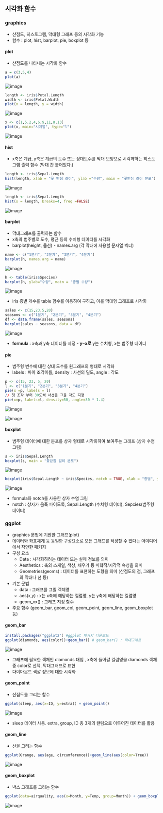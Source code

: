 ## 시각화 함수

### graphics 

- 산점도, 히스토그램, 막대형 그래프 등의 시각화 기능 
- 함수 : plot, hist, barplot, pie, boxplot 등    

#### plot

- 산점도를 나타내는 시각화 함수 

```R
a = c(3,5,4)
plot(a)
```

![image](https://user-images.githubusercontent.com/81945553/141960582-a263d377-8121-4cd8-9250-98fcae53ae2a.png)

```R
length <- iris$Petal.Length
width <- iris$Petal.Width
plot(x = length, y = width)
```

![image](https://user-images.githubusercontent.com/81945553/141961103-9199c4ee-0f15-42e6-9f85-04ec2afe337b.png)

```R
x <- c(1,5,2,4,6,9,11,8,13)
plot(x, main="시계열", type="l")
```

![image](https://user-images.githubusercontent.com/81945553/141961814-c6b757c6-874f-4b5a-acb8-554cb5ba9df1.png)

#### hist

- x축은 계급, y축은 계급의 도수 또는 상대도수를 막대 모양으로 시각화하는 히스토그램 출력 함수 (막대 간 붙어있다.)

```R
length <- iris$Sepal.Length
hist(length, xlab = "꽃 받침 길이", ylab ="수량", main = "꽃받침 길이 분포")
```

![image](https://user-images.githubusercontent.com/81945553/141962226-c9ae7d7c-4c0a-49d4-bca6-f3d2491881ac.png)

```R
length <- iris$Sepal.Length
hist(x = length, breaks=4, freq =FALSE)
```

![image](https://user-images.githubusercontent.com/81945553/141962784-0f6d0e7e-04c9-48c2-8e33-5d70889f707d.png)

#### barplot

- 막대그래프를 출력하는 함수 
- x축의 범주별로 도수, 평균 등의 수치형 데이터를 시각화 
- barplot(height, 옵션) - names.arg (각 막대에 사용할 문자열 벡터)

```R
name <- c("1분기", "2분기", "3분기", "4분기")
barplot(h, names.arg = name)
```

![image](https://user-images.githubusercontent.com/81945553/141963260-41e45934-013e-492d-a864-3c5e1b77608b.png)

```R
h <- table(iris$Species)
barplot(h, ylab="수량", main = "종별 수량")
```

![image](https://user-images.githubusercontent.com/81945553/141963475-7517a79e-506f-4bfe-bee7-60be391ddbc1.png)

- iris 종별 개수를 table 함수를 이용하여 구하고, 이를 막대형 그래프로 시각화 



```R
sales <- c(15,23,5,20)
seasons <- c("1분기", "2분기", "3분기", "4분기")
df <- data.frame(sales, seasons)
barplot(sales ~ seasons, data = df)
```

![image](https://user-images.githubusercontent.com/81945553/141964138-034124f3-6d1b-40fd-b558-695654d39e72.png)

- **formula** : x축과 y축 데이터를 지정 - **y~x로** y는 수치형, x는 범주형 데이터 



#### pie

- 범주형 변수에 대한 상대 도수를 원그래프의 형태로 시각화 
- labels : 파이 조각이름, density : 사선의 밀도, angle : 각도

```R
p <- c(15, 23, 5, 20)
l <- c("1분기", "2분기", "3분기", "4분기")
pie(x =p, labels = l)
// 첫 조각 부터 30도씩 사선을 그을 각도 지정 
pie(x=p, labels=l, density=50, angle=30 * 1.4)
```

![image](https://user-images.githubusercontent.com/81945553/141964893-121f4eb3-3368-4a63-91b1-7218933a7db2.png)

![image](https://user-images.githubusercontent.com/81945553/141965140-31c091df-0b53-432a-8a96-d40820210b96.png)

#### boxplot

- 범주형 데이터에 대한 분포를 상자 형태로 시각화하여 보여주는 그래프 (상자 수염 그림)

```R
s <- iris$Sepal.Length
boxplot(s, main = "꽃받침 길이 분포")
```

![image](https://user-images.githubusercontent.com/81945553/141965416-79c5419b-9507-4b7c-953f-85f52c57423e.png)



```R
boxplot(iris$Sepal.Length ~ iris$Species, notch = TRUE, xlab = "종별", ylab = "꽃받침 길이", main = "종별 꽃받침 길이 분포")
```

![image](https://user-images.githubusercontent.com/81945553/142146106-1fee8d68-2804-46bd-bbd9-f5426767ee2f.png)

- formula와 notch를 사용한 상자 수염 그림 
- notch : 상자가 움푹 파이도록, Sepal.Length (수치형 데이터), Sepcies(범주형 데이터)





### ggplot

- graphics 문법에 기반한 그래프(plot)
- 데이터와 좌표체계 등 동일한 구성요소로 모든 그래프를 작성할 수 있다는 아이디어에서 착안한 패키지 
- 구성 요소 
  - Data : 시각화하려는 데이터 또는 실제 정보를 의미	
  - Aesthetics : 축의 스케일, 색상, 채우기 등 미학적/시각적 속성을 의미
  - Geometries(geoms) : 데이터를 표현하는 도형을 의미 (산점도의 점, 그래프의 막대나 선 등)
- 기본 문법
  - data : 그래프를 그릴 객체명
  - aes(x,y) : x는 x축에 해당하는 컬럼명, y는 y축에 해당하는 컬럼명
  - geom_xx() : 그래프 지정 함수 
- 주요 함수 (geom_bar, geom_col, geom_point, geom_line, geom_boxplot 등)



#### geom_bar

```R
install.packages("ggplot2") #ggplot 패키지 다운로드 
ggplot(diamonds, aes(color))+geom_bar() # geom_bar() : 막대그래프 
```

![image](https://user-images.githubusercontent.com/81945553/142149179-3409e5da-ebb0-4af6-97fa-3ffda9c51fbc.png)

- 그래프에 필요한 객체인 diamonds 대입 , x축에 들어갈 컬럼명을 diamonds 객체 중 color로 선택, 막대그래프로 표현 
- 다이아몬드 색깔 정보에 대한 시각화 



#### geom_point

- 산점도를 그리는 함수 

```R
ggplot(sleep, aes(x=ID, y=extra)) + geom_point()
```

![image](https://user-images.githubusercontent.com/81945553/142149652-7c7a99a8-600c-45d1-b14b-14f470642169.png)

- sleep 데이터 사용. extra, group, ID 총 3개의 컬럼으로 이루어진 데이터를 활용



#### geom_line

- 선을 그리는 함수 

```R
ggplot(Orange, aes(age, circumference))+geom_line(aes(color=Tree))
```

![image](https://user-images.githubusercontent.com/81945553/142150275-28bf86a8-3e6d-49c9-96d0-fe79c6a02b23.png)



#### geom_boxplot

- 박스 그래프를 그리는 함수 

```R
ggplot(data=airquality, aes(x=Month, y=Temp, group=Month)) + geom_boxplot()
```

![image](https://user-images.githubusercontent.com/81945553/142150236-797bf6d7-9971-4ef0-8062-e448aa6096e3.png)

